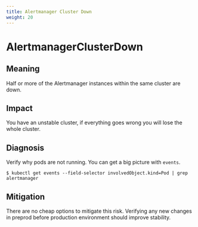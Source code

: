 ```yaml
---
title: Alertmanager Cluster Down
weight: 20
---
```


# AlertmanagerClusterDown

## Meaning

Half or more of the Alertmanager instances within the same cluster are down. 

## Impact

You have an unstable cluster, if everything goes wrong you will lose the whole cluster.

## Diagnosis

Verify why pods are not running.
You can get a big picture with `events`.

```shell
$ kubectl get events --field-selector involvedObject.kind=Pod | grep alertmanager
```

## Mitigation

There are no cheap options to mitigate this risk.
Verifying any new changes in preprod before production environment should improve stability.  
